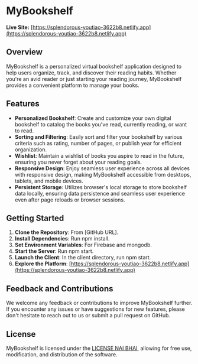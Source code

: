 # MyBookshelf

**Live Site:** [https://splendorous-youtiao-3622b8.netlify.app](https://splendorous-youtiao-3622b8.netlify.app)

## Overview

MyBookshelf is a personalized virtual bookshelf application designed to help users organize, track, and discover their reading habits. Whether you're an avid reader or just starting your reading journey, MyBookshelf provides a convenient platform to manage your books.

## Features

- **Personalized Bookshelf**: Create and customize your own digital bookshelf to catalog the books you've read, currently reading, or want to read.
- **Sorting and Filtering**: Easily sort and filter your bookshelf by various criteria such as rating, number of pages, or publish year for efficient organization.
- **Wishlist**: Maintain a wishlist of books you aspire to read in the future, ensuring you never forget about your reading goals.
- **Responsive Design**: Enjoy seamless user experience across all devices with responsive design, making MyBookshelf accessible from desktops, tablets, and mobile devices.
- **Persistent Storage**: Utilizes browser's local storage to store bookshelf data locally, ensuring data persistence and seamless user experience even after page reloads or browser sessions.

## Getting Started
1. **Clone the Repository**: From [GitHub URL].
2. **Install Dependencies**: Run npm install.
3. **Set Environment Variables**: For Firebase and mongodb.
4. **Start the Server**: Run npm start.
6. **Launch the Client**: In the client directory, run npm start.
7. **Explore the Platform**: [https://splendorous-youtiao-3622b8.netlify.app](https://splendorous-youtiao-3622b8.netlify.app)

## Feedback and Contributions

We welcome any feedback or contributions to improve MyBookshelf further. If you encounter any issues or have suggestions for new features, please don't hesitate to reach out to us or submit a pull request on GitHub.

## License

MyBookshelf is licensed under the [LICENSE NAI BHAI](LICENSE), allowing for free use, modification, and distribution of the software.
